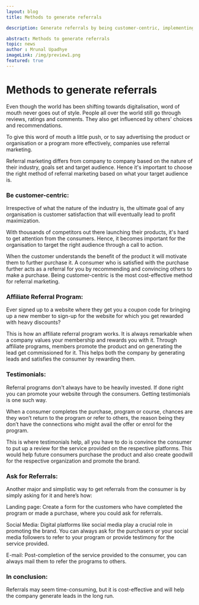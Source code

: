 ```yaml
---
layout: blog
title: Methods to generate referrals

description: Generate referrals by being customer-centric, implementing affiliate programs, leveraging testimonials, and directly asking for referrals.

abstract: Methods to generate referrals 
topic: news
author : Mrunal Upadhye
imageLink: /img/preview1.png
featured: true
---
```


# Methods to generate referrals

Even though the world has been shifting towards digitalisation, word of mouth never goes out of style. People all over the world still go through reviews, ratings and comments. They also get influenced by others' choices and recommendations.

To give this word of mouth a little push, or to say advertising the product or organisation or a program more effectively, companies use referral marketing.

Referral marketing differs from company to company based on the nature of their industry, goals set and target audience. Hence it's important to choose the right method of referral marketing based on what your target audience is.

### Be customer-centric:

Irrespective of what the nature of the industry is, the ultimate goal of any organisation is customer satisfaction that will eventually lead to profit maximization.

With thousands of competitors out there launching their products, it's hard to get attention from the consumers. Hence, it becomes important for the organisation to target the right audience through a call to action.

When the customer understands the benefit of the product it will motivate them to further purchase it. A consumer who is satisfied with the purchase further acts as a referral for you by recommending and convincing others to make a purchase. Being customer-centric is the most cost-effective method for referral marketing.

### Affiliate Referral Program:

Ever signed up to a website where they get you a coupon code for bringing up a new member to sign-up for the website for which you get rewarded with heavy discounts?

This is how an affiliate referral program works. It is always remarkable when a company values your membership and rewards you with it. Through affiliate programs, members promote the product and on generating the lead get commissioned for it. This helps both the company by generating leads and satisfies the consumer by rewarding them.

### Testimonials:

Referral programs don't always have to be heavily invested. If done right you can promote your website through the consumers. Getting testimonials is one such way.

When a consumer completes the purchase, program or course, chances are they won’t return to the program or refer to others, the reason being they don’t have the connections who might avail the offer or enrol for the program.  

This is where testimonials help, all you have to do is convince the consumer to put up a review for the service provided on the respective platforms. This would help future consumers purchase the product and also create goodwill for the respective organization and promote the brand.

### Ask for Referrals:

Another major and simplistic way to get referrals from the consumer is by simply asking for it and here’s how:

Landing page: Create a form for the customers who have completed the program or made a purchase, where you could ask for referrals.

Social Media: Digital platforms like social media play a crucial role in promoting the brand. You can always ask for the purchasers or your social media followers to refer to your program or provide testimony for the service provided.

E-mail: Post-completion of the service provided to the consumer, you can always mail them to refer the programs to others.

### In conclusion:

Referrals may seem time-consuming, but it is cost-effective and will help the company generate leads in the long run. 
